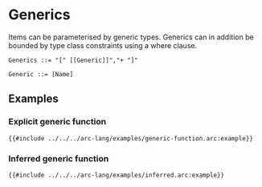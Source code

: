 # Generics

Items can be parameterised by generic types. Generics can in addition be bounded by type class constraints using a where clause.

```grammar
Generics ::= "[" [[Generic]]","+ "]"

Generic ::= [Name]
```

## Examples

### Explicit generic function

```arc-lang
{{#include ../../../arc-lang/examples/generic-function.arc:example}}
```

### Inferred generic function

```arc-lang
{{#include ../../../arc-lang/examples/inferred.arc:example}}
```
